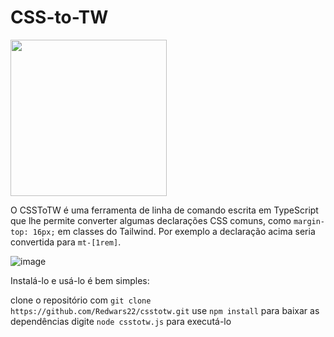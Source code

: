# CSS-to-TW

<img src="csstotw.png" width="250" height="250">

O CSSToTW é uma ferramenta de linha de comando escrita em TypeScript que lhe permite converter algumas declarações CSS comuns, como `margin-top: 16px;` em classes do Tailwind. Por exemplo a declaração acima seria convertida para `mt-[1rem]`.

![image](https://user-images.githubusercontent.com/26885598/210166982-306ceb02-b895-4cdf-9440-10166a90f374.png)

Instalá-lo e usá-lo é bem simples: 

clone o repositório com `git clone https://github.com/Redwars22/csstotw.git`
use `npm install` para baixar as dependências
digite `node csstotw.js` para executá-lo